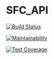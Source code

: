 # SFC_API 

[![Build Status](https://travis-ci.org/addempsea/streakforcash-api.svg?branch=master)](https://travis-ci.org/addempsea/streakforcash-api)

[![Maintainability](https://api.codeclimate.com/v1/badges/5fc3e0941ee60a8f1ea0/maintainability)](https://codeclimate.com/github/addempsea/streakforcash-api/maintainability)

[![Test Coverage](https://api.codeclimate.com/v1/badges/5fc3e0941ee60a8f1ea0/test_coverage)](https://codeclimate.com/github/addempsea/streakforcash-api/test_coverage)